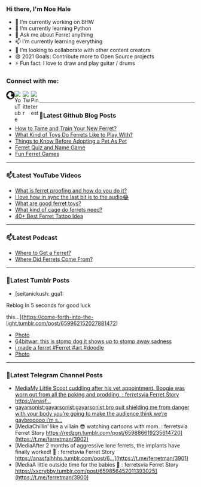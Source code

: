 ### Hi there, I'm Noe Hale

- 🔭 I’m currently working on BHW
- 🌱 I’m currently learning Python
- 💬 Ask me about Ferret anything
- 📫 I’m currently learning everything
- 🔭 I’m looking to collaborate with other content creators
- 😄 2021 Goals: Contribute more to Open Source projects
- ⚡ Fun fact: I love to draw and play guitar / drums

### Connect with me:

[<img align="left" alt="ferretvoice.com" width="22px" src="https://raw.githubusercontent.com/iconic/open-iconic/master/svg/globe.svg" />](https://ferretvoice.com)
[<img align="left" alt="YouTube" width="22px" src="https://cdn.jsdelivr.net/npm/simple-icons@v3/icons/youtube.svg" />](https://www.youtube.com/channel/UCk665XTfaMLVwFVWUmgnDiw)
[<img align="left" alt="Twitter" width="22px" src="https://cdn.jsdelivr.net/npm/simple-icons@v3/icons/twitter.svg" />](https://twitter.com/voiceferret)
[<img align="left" alt="Pinterest" width="22px" src="https://cdn.jsdelivr.net/npm/simple-icons@v3/icons/pinterest.svg" />](https://www.pinterest.com/voiceferret/)

<br />

---
### 🔭Latest Github Blog Posts
<!-- GITHUB:START -->
- [How to Tame and Train Your New Ferret?](http://noehale.github.io/how-to-tame-and-train-your-new-ferret/)
- [What Kind of Toys Do Ferrets Like to Play With?](http://noehale.github.io/what-kind-of-toys-do-ferrets-like-to-play-with/)
- [Things to Know Before Adopting a Pet As Pet](http://noehale.github.io/things-to-know-before-adopting-a-pet-as-pet/)
- [Ferret Quiz and Name Game](http://noehale.github.io/ferret-quiz/)
- [Fun Ferret Games](http://noehale.github.io/fun-ferret-games/)
<!-- GITHUB:END -->
---
### 📫Latest YouTube Videos

<!-- YOUTUBE:START -->
- [What is ferret proofing and how do you do it?](https://www.youtube.com/watch?v=81Syh_DJBQQ)
- [I love how in sync the last bit is to the audio😂](https://www.youtube.com/watch?v=WHBeGHwSlGY)
- [What are good ferret toys?](https://www.youtube.com/watch?v=tPxRilBzc0s)
- [What kind of cage do ferrets need?](https://www.youtube.com/watch?v=xzz6hC3sR5A)
- [40+ Best Ferret Tattoo Idea](https://www.youtube.com/watch?v=KIKqduR6Xcs)
<!-- YOUTUBE:END -->

---
### 📫Latest Podcast

<!-- PODCAST:START -->
- [Where to Get a Ferret?](https://anchor.fm/ferretvoice/episodes/Where-to-Get-a-Ferret-erurfu)
- [Where Did Ferrets Come From?](https://anchor.fm/ferretvoice/episodes/Where-Did-Ferrets-Come-From-eruq8g)
<!-- PODCAST:END -->
---
### 📝Latest Tumblr Posts

<!-- TUMBLR:START -->
- [seitanickush:
gqa1:

Reblog In 5 seconds for good luck

​this...](https://come-forth-into-the-light.tumblr.com/post/659962152027881472)
- [Photo](https://come-forth-into-the-light.tumblr.com/post/659939433471197184)
- [64bitwar:
this is stomp dog it shows up to stomp away sadness
](https://come-forth-into-the-light.tumblr.com/post/659894152873574400)
- [i made a ferret #Ferret #art #doodle](https://come-forth-into-the-light.tumblr.com/post/659871542049685504)
- [Photo](https://come-forth-into-the-light.tumblr.com/post/659848826981597184)
<!-- TUMBLR:END -->
---
### 📝Latest Telegram Channel Posts

<!-- TELEGRAM:START -->
- [MediaMy Little Scoot cuddling after his vet appointment. Boogie was worn out from all the poking and prodding. : ferretsvia Ferret Story https://anasf...](https://t.me/ferretman/3904)
- [gayarsonist:gayarsonist:gayarsonist:bro quit shielding me from danger with your body you’re going to make the audience think we’re gaybrooooo i’m s...](https://t.me/ferretman/3903)
- [MediaChillin’ like a villain 😎 watching cartoons with mom. : ferretsvia Ferret Story https://redzgn.tumblr.com/post/659886619235614720](https://t.me/ferretman/3902)
- [MediaAfter 2 months of aggressive lone ferrets, the implants have finally worked! 🥺 : ferretsvia Ferret Story https://anasfalhhhs.tumblr.com/post/6...](https://t.me/ferretman/3901)
- [MediaA little outside time for the babies 🥰 : ferretsvia Ferret Story https://xxcrybby.tumblr.com/post/659856452011393025](https://t.me/ferretman/3900)
<!-- TELEGRAM:END -->
